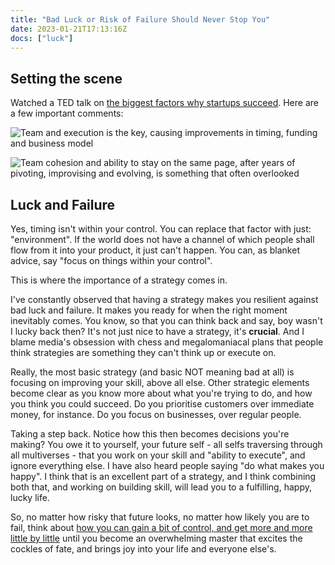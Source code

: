 ```yaml
---
title: "Bad Luck or Risk of Failure Should Never Stop You"
date: 2023-01-21T17:13:16Z
docs: ["luck"]
---
```


## Setting the scene

Watched a TED talk on [the biggest factors why startups succeed](https://www.youtube.com/watch?v=bNpx7gpSqbY). Here are a few important comments:

![Team and execution is the key, causing improvements in timing, funding and business model](/luck-or-failure-should-never-factor-your-decision/comment1.png)

![Team cohesion and ability to stay on the same page, after years of pivoting, improvising and evolving, is something that often overlooked](/luck-or-failure-should-never-factor-your-decision/comment2.png)

## Luck and Failure

Yes, timing isn't within your control. You can replace that factor with just: "environment". If the world does not have a channel of which people shall flow from it into your product, it just can't happen. You can, as blanket advice, say "focus on things within your control".

This is where the importance of a strategy comes in.

I've constantly observed that having a strategy makes you resilient against bad luck and failure. It makes you ready for when the right moment inevitably comes. You know, so that you can think back and say, boy wasn't I lucky back then? It's not just nice to have a strategy, it's **crucial**. And I blame media's obsession with chess and megalomaniacal plans that people think strategies are something they can't think up or execute on.

Really, the most basic strategy (and basic NOT meaning bad at all) is focusing on improving your skill, above all else. Other strategic elements become clear as you know more about what you're trying to do, and how you think you could succeed. Do you prioritise customers over immediate money, for instance. Do you focus on businesses, over regular people.

Taking a step back. Notice how this then becomes decisions you're making? You owe it to yourself, your future self - all selfs traversing through all multiverses - that you work on your skill and "ability to execute", and ignore everything else. I have also heard people saying "do what makes you happy". I think that is an excellent part of a strategy, and I think combining both that, and working on building skill, will lead you to a fulfilling, happy, lucky life.

So, no matter how risky that future looks, no matter how likely you are to fail, think about [how you can gain a bit of control, and get more and more little by little](../anxiety-success-control) until you become an overwhelming master that excites the cockles of fate, and brings joy into your life and everyone else's.


